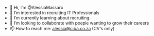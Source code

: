 - 👋 Hi, I’m @AlessiaMassaro
- 👀 I’m interested in recruiting IT Professionals
- 🌱 I’m currently learning about recruiting
- 💞️ I’m looking to collaborate with poeple wanting to grow their careers
- 📫 How to reach me: alessia@ciba.co.za (CV's only)
